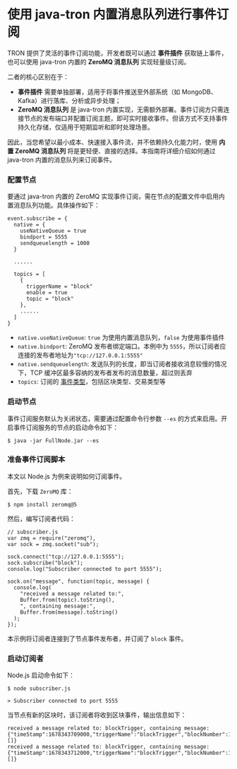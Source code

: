 # 使用 java-tron 内置消息队列进行事件订阅

TRON 提供了灵活的事件订阅功能，开发者既可以通过 **事件插件** 获取链上事件，也可以使用 java-tron 内置的 **ZeroMQ 消息队列** 实现轻量级订阅。

二者的核心区别在于：

* **事件插件** 需要单独部署，适用于将事件推送至外部系统（如 MongoDB、Kafka）进行落库、分析或异步处理；
* **ZeroMQ 消息队列** 是 java-tron 内置实现，无需额外部署。事件订阅方只需连接节点的发布端口并配置订阅主题，即可实时接收事件。但该方式不支持事件持久化存储，仅适用于短期监听和即时处理场景。

因此，当您希望以最小成本、快速接入事件流，并不依赖持久化能力时，使用 **内置 ZeroMQ 消息队列** 将是更轻便、直接的选择。本指南将详细介绍如何通过 java-tron 内置的消息队列来订阅事件。


### 配置节点
要通过 java-tron 内置的 ZeroMQ 实现事件订阅，需在节点的配置文件中启用内置消息队列功能。具体操作如下：

```
event.subscribe = {
  native = {
    useNativeQueue = true 
    bindport = 5555 
    sendqueuelength = 1000 
  }

  ......
 
  topics = [
    {
      triggerName = "block" 
      enable = true
      topic = "block" 
    },
    ......
  ]
}
```

* `native.useNativeQueue`: `true` 为使用内置消息队列，`false` 为使用事件插件
* `native.bindport`: ZeroMQ 发布者绑定端口。本例中为 `5555`，所以订阅者应连接的发布者地址为`"tcp://127.0.0.1:5555"`
* `native.sendqueuelength`: 发送队列的长度，即当订阅者接收消息较慢的情况下，TCP 缓冲区最多容纳的发布者发布的消息数量，超过则丢弃
* `topics`: 订阅的 [事件类型](#_3)，包括区块类型、交易类型等

### 启动节点
事件订阅服务默认为关闭状态，需要通过配置命令行参数 `--es` 的方式来启用。开启事件订阅服务的节点的启动命令如下：
```
$ java -jar FullNode.jar --es
```

### 准备事件订阅脚本

本文以 Node.js 为例来说明如何订阅事件。

首先，下载 `ZeroMQ` 库：
```
$ npm install zeromq@5
```
然后，编写订阅者代码：
```
// subscriber.js
var zmq = require("zeromq"),
var sock = zmq.socket("sub");

sock.connect("tcp://127.0.0.1:5555");
sock.subscribe("block");
console.log("Subscriber connected to port 5555");

sock.on("message", function(topic, message) {
  console.log(
    "received a message related to:",
    Buffer.from(topic).toString(),
    ", containing message:",
    Buffer.from(message).toString()
  );
});
```
本示例将订阅者连接到了节点事件发布者，并订阅了 `block` 事件。

### 启动订阅者

Node.js 启动命令如下：
```
$ node subscriber.js

> Subscriber connected to port 5555
```
当节点有新的区块时，该订阅者将收到区块事件，输出信息如下：
```
received a message related to: blockTrigger, containing message: {"timeStamp":1678343709000,"triggerName":"blockTrigger","blockNumber":1361,"blockHash":"00000000000005519b3995cd638753a862c812d1bda11de14bbfaa5ad3383280","transactionSize":0,"latestSolidifiedBlockNumber":1361,"transactionList":[]}
received a message related to: blockTrigger, containing message: {"timeStamp":1678343712000,"triggerName":"blockTrigger","blockNumber":1362,"blockHash":"0000000000000552d53d1bdd9929e4533a983f14df8931ee9b3bf6d6c74a47b0","transactionSize":0,"latestSolidifiedBlockNumber":1362,"transactionList":[]}
```
